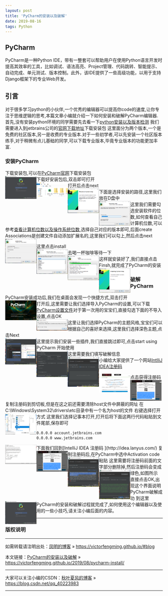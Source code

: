 ```yaml
---
layout: post
title: 'PyCharm的安装以及破解'
date: 2019-08-16 
tags: Python  
---
```




## PyCharm
PyCharm是一种Python IDE，带有一整套可以帮助用户在使用Python语言开发时提高其效率的工具，比如调试、语法高亮、Project管理、代码跳转、智能提示、自动完成、单元测试、版本控制。此外，该IDE提供了一些高级功能，以用于支持Django框架下的专业Web开发。
## 引言
对于很多学习python的小伙伴,一个优秀的编辑器可以提高你code的速度,让你专注于思维逻辑的思考,本篇文章小编就介绍一下如何安装和破解PyCharm编辑器.
首先,没有安装python环境的同学需要先去看一下[python安装以及版本检测](https://blog.csdn.net/qq_40223983/article/details/95655470)
我们需要进入到jetbrains公司的[官网下载地址](http://www.jetbrains.com/pycharm/download/)下载安装包
这里面分为两个版本,一个是免费的社区版本,另一是收费的专业版本.对于一些初学者,可以先安装一个社区版本练手,对于稍微有点儿基础的同学,可以下载专业版本,毕竟专业版本的功能更加丰富.
### 安装PyCharm  
下载安装包,可以在[PyCharm官网](http://www.jetbrains.com/pycharm/?fromMenu)下载安装包  
<img src="/images/posts/pycharm/install1.png" style="width:100px;" align="left">
下载好安装包后,双击即可打开    
<img src="/images/posts/pycharm/install2.png" style="width:100px;" align="left">
打开后点击next  
<img src="/images/posts/pycharm/install3.png" style="width:100px;" align="left">
下面是选择安装的路径,这里我们放在D盘中  
<img src="/images/posts/pycharm/install4.png" style="width:100px;" align="left">
这里我们需要勾选安装软件的位数,如何查看自己计算机位数,可以参考[查看计算机位数以及操作系统位数](https://blog.csdn.net/a_dreaming_fish/article/details/50442617),选择自己对应的版本即可,后面create Associations是创建文件自动添加扩展名的,这里我们可以勾上,然后点击next  
<img src="/images/posts/pycharm/install5.png" style="width:100px;" align="left">

这里点击install  
<img src="/images/posts/pycharm/install6.png" style="width:100px;" align="left">
去喝一杯咖啡等待一下  
<img src="/images/posts/pycharm/install7.png" style="width:100px;" align="left">
这样就安装好了,我们直接点击Finsh,就完成了PyCharm的安装  
<img src="/images/posts/pycharm/install8.png" style="width:100px;" align="left">

### 破解PyCharm  
PyCharm安装成功后,我们在桌面会发现一个快捷方式,双击打开  
<img src="/images/posts/pycharm/install9.png" style="width:100px;" align="left">
打开后,这里需要让我们选择导入PyCharm的设置,可以下载[PyCharm设置文件](https://download.csdn.net/download/qq_40223983/11367284)对于第一次用的宝宝们,直接勾选下面的不导入设置,点击OK  
<img src="/images/posts/pycharm/install10.png" style="width:100px;" align="left">
这里让我们选择PyCharm的主题风格,宝宝们可以根据自己的喜好来选择,这里我们选择深色主题,点击Next  
<img src="/images/posts/pycharm/install11.png" style="width:100px;" align="left">
这里提示我们安装一些插件,我们直接跳过即可,点击start using PyCharm 开始使用  
<img src="/images/posts/pycharm/install12.png" style="width:100px;" align="left">
这里需要我们填写破解信息  
<img src="/images/posts/pycharm/install13.png" style="width:100px;" align="left">
小编给大家提供了一个网站[IntlliJ IDEA注册码](http://idea.lanyus.com/)  

<img src="/images/posts/pycharm/install14.png" style="width:100px;" align="left">
点击获得注册码  
<img src="/images/posts/pycharm/install15.png" style="width:100px;" align="left">
复制注册码到剪切板,但是在这之前还需要清除host文件中屏蔽的网址  
在C:\Windows\System32\drivers\etc目录中有一个名为host的文件  
右键选择打开方式  
<img src="/images/posts/pycharm/install16.png" style="width:100px;" align="left">
这里我们选择记事本打开,打开后将下面这两行代码粘贴到文件尾部,保存即可  

```
0.0.0.0 account.jetbrains.com
0.0.0.0 www.jetbrains.com
```
<img src="/images/posts/pycharm/install17.png" style="width:100px;" align="left">
下面我们回到[IntelliJ IDEA 注册码  
](http://idea.lanyus.com/)  
<img src="/images/posts/pycharm/install18.png" style="width:100px;" align="left">
复制注册码后,在PyCharm中选中Activation code 粘贴  
<img src="/images/posts/pycharm/install19.png" style="width:100px;" align="left">
这里需要将注册码前面的文字部分删除掉,然后注册码会变成绿色,如图所示  
<img src="/images/posts/pycharm/install20.png" style="width:100px;" align="left">
直接点击OK,出现这个界面说明PyCharm破解成功  
<img src="/images/posts/pycharm/install21.png" style="width:100px;" align="left">
到这里PyCharm的安装和破解过程就完成了,如何使用这个编辑器以及使用的一些小技巧,请关注小编后面的内容。






***
### 版权说明

***
如需转载请注明出处：[凤明的博客](https://victorfengming.github.io/#blog) » https://victorfengming.github.io/#blog

本文链接：[PyCharm的安装以及破解](https://victorfengming.github.io/2019/08/pycharm-install/) » https://victorfengming.github.io/2019/08/pycharm-install/

***
大家可以关注小编的CSDN：[秋叶夏风的博客](https://blog.csdn.net/qq_40223983) » https://blog.csdn.net/qq_40223983

***